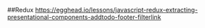 ##Redux
https://egghead.io/lessons/javascript-redux-extracting-presentational-components-addtodo-footer-filterlink
